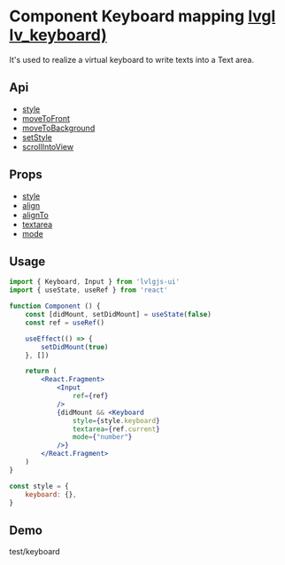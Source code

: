 # Component Keyboard mapping [lvgl lv_keyboard)](https://docs.lvgl.io/master/widgets/keyboard.html)

It's used to realize a virtual keyboard to write texts into a Text area.

## Api
- [style](../api/style.md)
- [moveToFront](../api/moveToFront.md)
- [moveToBackground](../api/moveToBackground.md)
- [setStyle](../api/setStyle.md)
- [scrollIntoView](../api/scrollIntoView.md)

## Props
- [style](../props/style.md)
- [align](../props/align.md)
- [alignTo](../props/alignTo.md)
- [textarea](../props/textarea.md)
- [mode](../props/mode/2.md)

## Usage
```jsx
import { Keyboard, Input } from 'lvlgjs-ui'
import { useState, useRef } from 'react'

function Component () {
    const [didMount, setDidMount] = useState(false)
    const ref = useRef()

    useEffect(() => {
        setDidMount(true)
    }, [])

    return (
        <React.Fragment>
            <Input
                ref={ref}  
            />
            {didMount && <Keyboard
                style={style.keyboard}
                textarea={ref.current}
                mode={"number"}
            />}
        </React.Fragment>
    )
}

const style = {
    keyboard: {},
}
```

## Demo
test/keyboard
